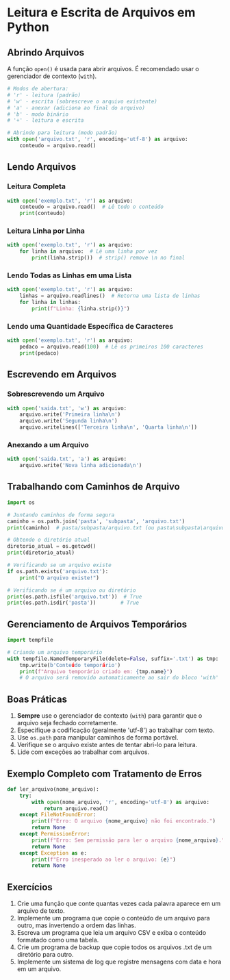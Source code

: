 # Leitura e Escrita de Arquivos em Python

## Abrindo Arquivos

A função `open()` é usada para abrir arquivos. É recomendado usar o gerenciador de contexto (`with`).

```python
# Modos de abertura:
# 'r' - leitura (padrão)
# 'w' - escrita (sobrescreve o arquivo existente)
# 'a' - anexar (adiciona ao final do arquivo)
# 'b' - modo binário
# '+' - leitura e escrita

# Abrindo para leitura (modo padrão)
with open('arquivo.txt', 'r', encoding='utf-8') as arquivo:
    conteudo = arquivo.read()
```

## Lendo Arquivos

### Leitura Completa
```python
with open('exemplo.txt', 'r') as arquivo:
    conteudo = arquivo.read()  # Lê todo o conteúdo
    print(conteudo)
```

### Leitura Linha por Linha
```python
with open('exemplo.txt', 'r') as arquivo:
    for linha in arquivo:  # Lê uma linha por vez
        print(linha.strip())  # strip() remove \n no final
```

### Lendo Todas as Linhas em uma Lista
```python
with open('exemplo.txt', 'r') as arquivo:
    linhas = arquivo.readlines()  # Retorna uma lista de linhas
    for linha in linhas:
        print(f"Linha: {linha.strip()}")
```

### Lendo uma Quantidade Específica de Caracteres
```python
with open('exemplo.txt', 'r') as arquivo:
    pedaco = arquivo.read(100)  # Lê os primeiros 100 caracteres
    print(pedaco)
```

## Escrevendo em Arquivos

### Sobrescrevendo um Arquivo
```python
with open('saida.txt', 'w') as arquivo:
    arquivo.write('Primeira linha\n')
    arquivo.write('Segunda linha\n')
    arquivo.writelines(['Terceira linha\n', 'Quarta linha\n'])
```

### Anexando a um Arquivo
```python
with open('saida.txt', 'a') as arquivo:
    arquivo.write('Nova linha adicionada\n')
```

## Trabalhando com Caminhos de Arquivo

```python
import os

# Juntando caminhos de forma segura
caminho = os.path.join('pasta', 'subpasta', 'arquivo.txt')
print(caminho)  # pasta/subpasta/arquivo.txt (ou pasta\subpasta\arquivo.txt no Windows)

# Obtendo o diretório atual
diretorio_atual = os.getcwd()
print(diretorio_atual)

# Verificando se um arquivo existe
if os.path.exists('arquivo.txt'):
    print("O arquivo existe!")

# Verificando se é um arquivo ou diretório
print(os.path.isfile('arquivo.txt'))  # True
print(os.path.isdir('pasta'))        # True
```

## Gerenciamento de Arquivos Temporários

```python
import tempfile

# Criando um arquivo temporário
with tempfile.NamedTemporaryFile(delete=False, suffix='.txt') as tmp:
    tmp.write(b'Conteúdo temporário')
    print(f"Arquivo temporário criado em: {tmp.name}")
    # O arquivo será removido automaticamente ao sair do bloco 'with'
```

## Boas Práticas

1. **Sempre** use o gerenciador de contexto (`with`) para garantir que o arquivo seja fechado corretamente.
2. Especifique a codificação (geralmente 'utf-8') ao trabalhar com texto.
3. Use `os.path` para manipular caminhos de forma portável.
4. Verifique se o arquivo existe antes de tentar abri-lo para leitura.
5. Lide com exceções ao trabalhar com arquivos.

## Exemplo Completo com Tratamento de Erros

```python
def ler_arquivo(nome_arquivo):
    try:
        with open(nome_arquivo, 'r', encoding='utf-8') as arquivo:
            return arquivo.read()
    except FileNotFoundError:
        print(f"Erro: O arquivo {nome_arquivo} não foi encontrado.")
        return None
    except PermissionError:
        print(f"Erro: Sem permissão para ler o arquivo {nome_arquivo}.")
        return None
    except Exception as e:
        print(f"Erro inesperado ao ler o arquivo: {e}")
        return None
```

## Exercícios

1. Crie uma função que conte quantas vezes cada palavra aparece em um arquivo de texto.
2. Implemente um programa que copie o conteúdo de um arquivo para outro, mas invertendo a ordem das linhas.
3. Escreva um programa que leia um arquivo CSV e exiba o conteúdo formatado como uma tabela.
4. Crie um programa de backup que copie todos os arquivos .txt de um diretório para outro.
5. Implemente um sistema de log que registre mensagens com data e hora em um arquivo.
